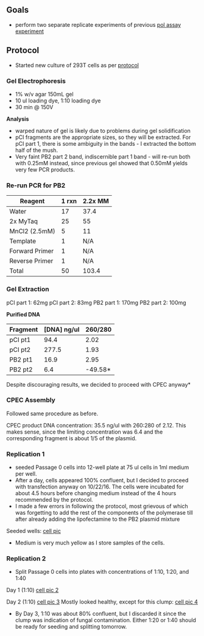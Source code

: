 ## Goals

- perform two separate replicate experiments of previous [pol assay experiment](../20160805-mutagenesis/20160928-cpec-pol-assay.md)

## Protocol

- Started new culture of 293T cells as per [protocol](../../protocols/cell-culture.md)

### Gel Electrophoresis

- 1% w/v agar 150mL gel
- 10 ul loading dye, 1:10 loading dye
- 30 min @ 150V

**Analysis**
- warped nature of gel is likely due to problems during gel solidification
- pCI fragments are the appropriate sizes, so they will be extracted. For pCI part 1, there is some ambiguity in the bands - I extracted the bottom half of the mush.
- Very faint PB2 part 2 band, indiscernible part 1 band - will re-run both with 0.25mM instead, since previous gel showed that 0.50mM yields very few PCR products.

### Re-run PCR for PB2

| Reagent        | 1 rxn | 2.2x MM |
|----------------|-------|---------|
| Water          | 17    | 37.4    |
| 2x MyTaq       | 25    | 55      |
| MnCl2 (2.5mM)  | 5     | 11      |
| Template       | 1     | N/A     |
| Forward Primer | 1     | N/A     |
| Reverse Primer | 1     | N/A     |
| Total          | 50    | 103.4   |

### Gel Extraction

pCI part 1: 62mg
pCI part 2: 83mg
PB2 part 1: 170mg
PB2 part 2: 100mg

**Purified DNA**

| Fragment | [DNA] ng/ul | 260/280 |
|----------|-------------|---------|
| pCI pt1  | 94.4        | 2.02    |
| pCI pt2  | 277.5       | 1.93    |
| PB2 pt1  | 16.9        | 2.95    |
| PB2 pt2  | 6.4         | -49.58*    |

Despite discouraging results, we decided to proceed with CPEC anyway*

### CPEC Assembly

Followed same procedure as before.

CPEC product DNA concentration: 35.5 ng/ul with 260:280 of 2.12. This makes sense, since the limiting concentration was 6.4 and the corresponding fragment is about 1/5 of the plasmid.



### Replication 1

- seeded Passage 0 cells into 12-well plate at 75 ul cells in 1ml medium per well.
- After a day, cells appeared 100% confluent, but I decided to proceed with transfection anyway on 10/22/16. The cells were incubated for about 4.5 hours before changing medium instead of the 4 hours recommended by the protocol.
- I made a few errors in following the protocol, most grievous of which was forgetting to add the rest of the components of the polymerase till after already adding the lipofectamine to the PB2 plasmid mixture

Seeded wells:
[cell pic](./20161022-rep1-well.JPG)

- Medium is very much yellow as I store samples of the cells.

### Replication 2

- Split Passage 0 cells into plates with concentrations of 1:10, 1:20, and 1:40

Day 1 (1:10)
[cell pic 2](./20161022-293T-10x.JPG)

Day 2 (1:10)
[cell pic 3](./20161023-293T-10x.JPG)
Mostly looked healthy, except for this clump:
[cell pic 4](./20161023-293T-10x-clump.JPG)

- By Day 3, 1:10 was about 80% confluent, but I discarded it since the clump was indication of fungal contamination. Either 1:20 or 1:40 should be ready for seeding and splitting tomorrow.
